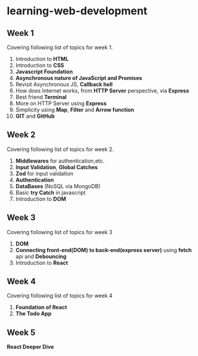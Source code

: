 # learning-web-development

## Week 1
Covering following list of topics for week 1.
1. Introduction to **HTML**
2. Introduction to **CSS**
3. **Javascript Foundation**
4. **Asynchronous nature of JavaScript and Promises**
5. Revisit Asynchronous JS, **Callback hell**
6. How does Internet works, from **HTTP Server** perspective, via **Express**
7. Best friend **Terminal**
8. More on HTTP Server using **Express**
9. Simplicity using **Map**, **Filter** and **Arrow function**
10. **GIT** and **GitHub**

## Week 2
Covering following list of topics for week 2.
1. **Middlewares** for authentication,etc.
2. **Input Validation**, **Global Catches**
3. **Zod** for input validation
4. **Authentication**
5. **DataBases** (NoSQL via MongoDB)
6. Basic **try Catch** in javascript
6. Introduction to **DOM**

## Week 3
Covering following list of topics for week 3
1. **DOM**
2. **Connecting front-end(DOM) to back-end(express server)** using **fetch** api and **Debouncing**
3. Introduction to **React**

## Week 4
Covering following list of topics for week 4
1. **Foundation of React**
2. **The Todo App**

## Week 5
**React Deeper Dive**



